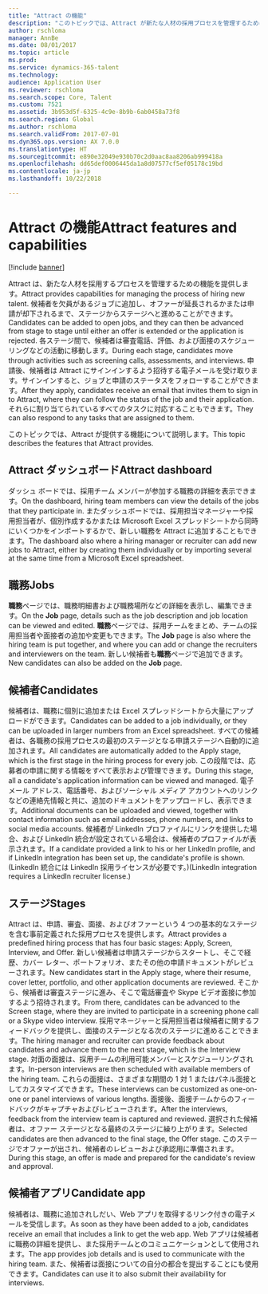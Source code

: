 ```yaml
---
title: "Attract の機能"
description: "このトピックでは、Attract が新たな人材の採用プロセスを管理するために提供する機能について説明します。"
author: rschloma
manager: AnnBe
ms.date: 08/01/2017
ms.topic: article
ms.prod: 
ms.service: dynamics-365-talent
ms.technology: 
audience: Application User
ms.reviewer: rschloma
ms.search.scope: Core, Talent
ms.custom: 7521
ms.assetid: 3b953d5f-6325-4c9e-8b9b-6ab0458a73f8
ms.search.region: Global
ms.author: rschloma
ms.search.validFrom: 2017-07-01
ms.dyn365.ops.version: AX 7.0.0
ms.translationtype: HT
ms.sourcegitcommit: e890e32049e930b70c2d0aac8aa8206ab999418a
ms.openlocfilehash: dd65def0006445da1a8d07577cf5ef05178c19bd
ms.contentlocale: ja-jp
ms.lasthandoff: 10/22/2018

---
```

# <a name="attract-features-and-capabilities"></a><span data-ttu-id="99920-103">Attract の機能</span><span class="sxs-lookup"><span data-stu-id="99920-103">Attract features and capabilities</span></span>

[!include [banner](includes/banner.md)]

<span data-ttu-id="99920-104">Attract は、新たな人材を採用するプロセスを管理するための機能を提供します。</span><span class="sxs-lookup"><span data-stu-id="99920-104">Attract provides capabilities for managing the process of hiring new talent.</span></span> <span data-ttu-id="99920-105">候補者を欠員があるジョブに追加し、オファーが延長されるかまたは申請が却下されるまで、ステージからステージへと進めることができます。</span><span class="sxs-lookup"><span data-stu-id="99920-105">Candidates can be added to open jobs, and they can then be advanced from stage to stage until either an offer is extended or the application is rejected.</span></span> <span data-ttu-id="99920-106">各ステージ間で、候補者は審査電話、評価、および面接のスケジューリングなどの活動に移動します。</span><span class="sxs-lookup"><span data-stu-id="99920-106">During each stage, candidates move through activities such as screening calls, assessments, and interviews.</span></span> <span data-ttu-id="99920-107">申請後、候補者は Attract にサインインするよう招待する電子メールを受け取ります。サインインすると、ジョブと申請のステータスをフォローすることができます。</span><span class="sxs-lookup"><span data-stu-id="99920-107">After they apply, candidates receive an email that invites them to sign in to Attract, where they can follow the status of the job and their application.</span></span> <span data-ttu-id="99920-108">それらに割り当てられているすべてのタスクに対応することもできます。</span><span class="sxs-lookup"><span data-stu-id="99920-108">They can also respond to any tasks that are assigned to them.</span></span>

<span data-ttu-id="99920-109">このトピックでは、Attract が提供する機能について説明します。</span><span class="sxs-lookup"><span data-stu-id="99920-109">This topic describes the features that Attract provides.</span></span>

## <a name="attract-dashboard"></a><span data-ttu-id="99920-110">Attract ダッシュボード</span><span class="sxs-lookup"><span data-stu-id="99920-110">Attract dashboard</span></span>
<span data-ttu-id="99920-111">ダッシュ ボードでは、採用チーム メンバーが参加する職務の詳細を表示できます。</span><span class="sxs-lookup"><span data-stu-id="99920-111">On the dashboard, hiring team members can view the details of the jobs that they participate in.</span></span> <span data-ttu-id="99920-112">またダッシュボードでは、採用担当マネージャーや採用担当者が、個別作成するかまたは Microsoft Excel スプレッドシートから同時にいくつかをインポートするかで、新しい職務を Attract に追加することもできます。</span><span class="sxs-lookup"><span data-stu-id="99920-112">The dashboard also where a hiring manager or recruiter can add new jobs to Attract, either by creating them individually or by importing several at the same time from a Microsoft Excel spreadsheet.</span></span>

## <a name="jobs"></a><span data-ttu-id="99920-113">職務</span><span class="sxs-lookup"><span data-stu-id="99920-113">Jobs</span></span>
<span data-ttu-id="99920-114">**職務**ページでは、職務明細書および職務場所などの詳細を表示し、編集できます。</span><span class="sxs-lookup"><span data-stu-id="99920-114">On the **Job** page, details such as the job description and job location can be viewed and edited.</span></span> <span data-ttu-id="99920-115">**職務**ページでは、採用チームをまとめ、チームの採用担当者や面接者の追加や変更もできます。</span><span class="sxs-lookup"><span data-stu-id="99920-115">The **Job** page is also where the hiring team is put together, and where you can add or change the recruiters and interviewers on the team.</span></span> <span data-ttu-id="99920-116">新しい候補者も**職務**ページで追加できます。</span><span class="sxs-lookup"><span data-stu-id="99920-116">New candidates can also be added on the **Job** page.</span></span>

## <a name="candidates"></a><span data-ttu-id="99920-117">候補者</span><span class="sxs-lookup"><span data-stu-id="99920-117">Candidates</span></span>
<span data-ttu-id="99920-118">候補者は、職務に個別に追加または Excel スプレッドシートから大量にアップロードができます。</span><span class="sxs-lookup"><span data-stu-id="99920-118">Candidates can be added to a job individually, or they can be uploaded in larger numbers from an Excel spreadsheet.</span></span> <span data-ttu-id="99920-119">すべての候補者は、各職務の採用プロセスの最初のステージとなる申請ステージへ自動的に追加されます。</span><span class="sxs-lookup"><span data-stu-id="99920-119">All candidates are automatically added to the Apply stage, which is the first stage in the hiring process for every job.</span></span> <span data-ttu-id="99920-120">この段階では、応募者の申請に関する情報をすべて表示および管理できます。</span><span class="sxs-lookup"><span data-stu-id="99920-120">During this stage, all a candidate's application information can be viewed and managed.</span></span> <span data-ttu-id="99920-121">電子メール アドレス、電話番号、およびソーシャル メディア アカウントへのリンクなどの連絡先情報と共に、追加のドキュメントをアップロードし、表示できます。</span><span class="sxs-lookup"><span data-stu-id="99920-121">Additional documents can be uploaded and viewed, together with contact information such as email addresses, phone numbers, and links to social media accounts.</span></span> <span data-ttu-id="99920-122">候補者が LinkedIn プロファイルにリンクを提供した場合、および LinkedIn 統合が設定されている場合は、候補者のプロファイルが表示されます。</span><span class="sxs-lookup"><span data-stu-id="99920-122">If a candidate provided a link to his or her LinkedIn profile, and if LinkedIn integration has been set up, the candidate's profile is shown.</span></span> <span data-ttu-id="99920-123">(LinkedIn 統合には LinkedIn 採用ライセンスが必要です。)</span><span class="sxs-lookup"><span data-stu-id="99920-123">(LinkedIn integration requires a LinkedIn recruiter license.)</span></span>

## <a name="stages"></a><span data-ttu-id="99920-124">ステージ</span><span class="sxs-lookup"><span data-stu-id="99920-124">Stages</span></span>
<span data-ttu-id="99920-125">Attract は、申請、審査、面接、およびオファーという 4 つの基本的なステージを含む事前定義された採用プロセスを提供します。</span><span class="sxs-lookup"><span data-stu-id="99920-125">Attract provides a predefined hiring process that has four basic stages: Apply, Screen, Interview, and Offer.</span></span> <span data-ttu-id="99920-126">新しい候補者は申請ステージからスタートし、そこで経歴、カバー レター、ポートフォリオ、またその他の申請ドキュメントがレビューされます。</span><span class="sxs-lookup"><span data-stu-id="99920-126">New candidates start in the Apply stage, where their resume, cover letter, portfolio, and other application documents are reviewed.</span></span> <span data-ttu-id="99920-127">そこから、候補者は審査ステージに進み、そこで電話審査や Skype ビデオ面接に参加するよう招待されます。</span><span class="sxs-lookup"><span data-stu-id="99920-127">From there, candidates can be advanced to the Screen stage, where they are invited to participate in a screening phone call or a Skype video interview.</span></span> <span data-ttu-id="99920-128">採用マネージャーと採用担当者は候補者に関するフィードバックを提供し、面接のステージとなる次のステージに進めることできます。</span><span class="sxs-lookup"><span data-stu-id="99920-128">The hiring manager and recruiter can provide feedback about candidates and advance them to the next stage, which is the Interview stage.</span></span> <span data-ttu-id="99920-129">対面の面接は、採用チームの利用可能メンバーとスケジューリングされます。</span><span class="sxs-lookup"><span data-stu-id="99920-129">In-person interviews are then scheduled with available members of the hiring team.</span></span> <span data-ttu-id="99920-130">これらの面接は、さまざまな期間の 1 対 1 またはパネル面接としてカスタマイズできます。</span><span class="sxs-lookup"><span data-stu-id="99920-130">These interviews can be customized as one-on-one or panel interviews of various lengths.</span></span> <span data-ttu-id="99920-131">面接後、面接チームからのフィードバックがキャプチャおよびレビューされます。</span><span class="sxs-lookup"><span data-stu-id="99920-131">After the interviews, feedback from the interview team is captured and reviewed.</span></span> <span data-ttu-id="99920-132">選択された候補者は、オファー ステージとなる最終のステージに繰り上がります。</span><span class="sxs-lookup"><span data-stu-id="99920-132">Selected candidates are then advanced to the final stage, the Offer stage.</span></span> <span data-ttu-id="99920-133">このステージでオファーが出され、候補者のレビューおよび承認用に準備されます。</span><span class="sxs-lookup"><span data-stu-id="99920-133">During this stage, an offer is made and prepared for the candidate's review and approval.</span></span>

## <a name="candidate-app"></a><span data-ttu-id="99920-134">候補者アプリ</span><span class="sxs-lookup"><span data-stu-id="99920-134">Candidate app</span></span>
<span data-ttu-id="99920-135">候補者は、職務に追加されしだい、Web アプリを取得するリンク付きの電子メールを受信します。</span><span class="sxs-lookup"><span data-stu-id="99920-135">As soon as they have been added to a job, candidates receive an email that includes a link to get the web app.</span></span> <span data-ttu-id="99920-136">Web アプリは候補者に職務の詳細を提供し、また採用チームとのコミュニケーションとして使用されます。</span><span class="sxs-lookup"><span data-stu-id="99920-136">The app provides job details and is used to communicate with the hiring team.</span></span> <span data-ttu-id="99920-137">また、候補者は面接についての自分の都合を提出することにも使用できます。</span><span class="sxs-lookup"><span data-stu-id="99920-137">Candidates can use it to also submit their availability for interviews.</span></span>

